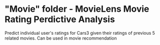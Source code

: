 # "Movie" folder - MovieLens Movie Rating Perdictive Analysis
 Predict individual user's ratings for Cars3 given their ratings of previous 5 related movies.
 Can be used in movie recommendation
